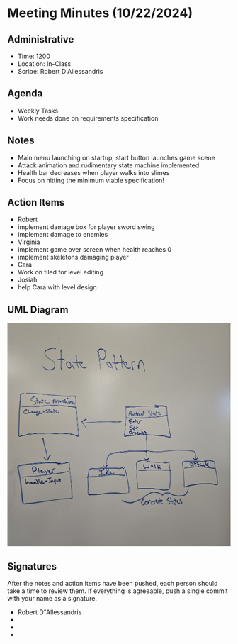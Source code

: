 # Meeting Minutes (10/22/2024)

## Administrative
* Time: 1200
* Location: In-Class
* Scribe: Robert D'Allessandris

## Agenda
* Weekly Tasks
* Work needs done on requirements specification

## Notes
* Main menu launching on startup, start button launches game scene
* Attack animation and rudimentary state machine implemented
* Health bar decreases when player walks into slimes
* Focus on hitting the minimum viable specification!

## Action Items
* Robert
 * implement damage box for player sword swing
 * implement damage to enemies
* Virginia
 * implement game over screen when health reaches 0
 * implement skeletons damaging player
* Cara
 * Work on tiled for level editing
* Josiah
 * help Cara with level design
 
## UML Diagram
 <img src="State Pattern">

## Signatures
After the notes and action items have been pushed, each person should take a time to review them. If everything is agreeable, push a single commit with your name as a signature. 
* Robert D"Allessandris
* 
* 
* 
